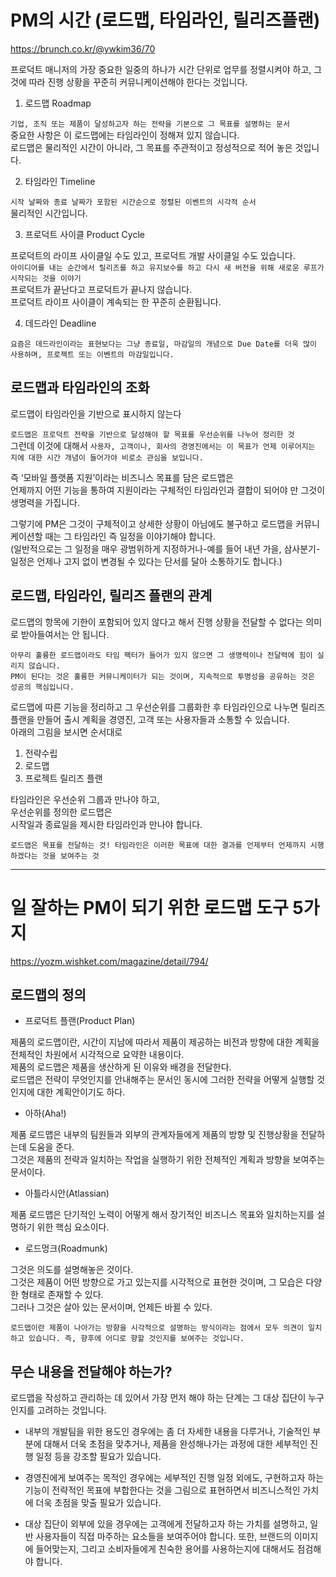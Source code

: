 # PM의 시간 (로드맵, 타임라인, 릴리즈플랜)

https://brunch.co.kr/@ywkim36/70

프로덕트 매니저의 가장 중요한 일중의 하나가 시간 단위로 업무를 정렬시켜야 하고, 그것에 따라 진행 상황을 꾸준히 커뮤니케이션해야 한다는 것입니다.

1.  로드맵 Roadmap

`기업, 조직 또는 제품이 달성하고자 하는 전략을 기본으로 그 목표를 설명하는 문서`  
중요한 사항은 이 로드맵에는 타임라인이 정해져 있지 않습니다.  
로드맵은 물리적인 시간이 아니라, 그 목표를 주관적이고 정성적으로 적어 놓은 것입니다.

2.  타임라인 Timeline

`시작 날짜와 종료 날짜가 포함된 시간순으로 정렬된 이벤트의 시각적 순서`  
물리적인 시간입니다.

3.  프로덕트 사이클 Product Cycle

프로덕트의 라이프 사이클일 수도 있고, 프로덕트 개발 사이클일 수도 있습니다.  
`아이디어를 내는 순간에서 릴리즈를 하고 유지보수를 하고 다시 새 버전을 위해 새로운 루프가 시작되는 것을 이야기`  
프로덕트가 끝난다고 프로덕트가 끝나지 않습니다.  
프로덕트 라이프 사이클이 계속되는 한 꾸준히 순환됩니다.

4.  데드라인 Deadline

`요즘은 데드라인이라는 표현보다는 그냥 종료일, 마감일의 개념으로 Due Date를 더욱 많이 사용하며, 프로젝트 또는 이벤트의 마감일입니다.`

## 로드맵과 타임라인의 조화

로드맵이 타임라인을 기반으로 표시하지 않는다

`로드맵은 프로덕트 전략을 기반으로 달성해야 할 목표를 우선순위를 나누어 정리한 것`  
그런데 이것에 대해서 `사용자, 고객이나, 회사의 경영진에서는 이 목표가 언제 이루어지는 지에 대한 시간 개념이 들어가야 비로소 관심을 보입니다.`

즉 ‘모바일 플랫폼 지원’이라는 비즈니스 목표를 담은 로드맵은  
언제까지 어떤 기능을 통하여 지원이라는 구체적인 타임라인과 결합이 되어야 만 그것이 생명력을 가집니다.

그렇기에 PM은 그것이 구체적이고 상세한 상황이 아님에도 불구하고 로드맵을 커뮤니케이션할 때는 그 타임라인 즉 일정을 이야기해야 합니다.  
(일반적으로는 그 일정을 매우 광범위하게 지정하거나-예를 들어 내년 가을, 삼사분기- 일정은 언제나 고지 없이 변경될 수 있다는 단서를 달아 소통하기도 합니다.)

## 로드맵, 타임라인, 릴리즈 플랜의 관계

로드맵의 항목에 기한이 포함되어 있지 않다고 해서 진행 상황을 전달할 수 없다는 의미로 받아들여서는 안 됩니다.

`아무리 훌륭한 로드맵이라도 타임 팩터가 들어가 있지 않으면 그 생명력이나 전달력에 힘이 실리지 않습니다.`  
`PM이 된다는 것은 훌륭한 커뮤니케이터가 되는 것이며, 지속적으로 투명성을 공유하는 것은 성공의 핵심입니다.`

로드맵에 따른 기능을 정리하고 그 우선순위를 그룹화한 후 타임라인으로 나누면 릴리즈 플랜을 만들어 출시 계획을 경영진, 고객 또는 사용자들과 소통할 수 있습니다.  
아래의 그림을 보시면 순서대로

1. 전략수립
2. 로드맵
3. 프로젝트 릴리즈 플랜

타임라인은 우선순위 그룹과 만나야 하고,  
우선순위를 정의한 로드맵은  
시작일과 종료일을 제시한 타임라인과 만나야 합니다.

`로드맵은 목표를 전달하는 것! 타임라인은 이러한 목표에 대한 결과를 언제부터 언제까지 시행하겠다는 것을 보여주는 것`

---

# 일 잘하는 PM이 되기 위한 로드맵 도구 5가지

https://yozm.wishket.com/magazine/detail/794/

## 로드맵의 정의

- 프로덕트 플랜(Product Plan)

제품의 로드맵이란, 시간이 지남에 따라서 제품이 제공하는 비전과 방향에 대한 계획을 전체적인 차원에서 시각적으로 요약한 내용이다.  
제품의 로드맵은 제품을 생산하게 된 이유와 배경을 전달한다.  
로드맵은 전략이 무엇인지를 안내해주는 문서인 동시에 그러한 전략을 어떻게 실행할 것인지에 대한 계획안이기도 하다.

- 아하(Aha!)

제품 로드맵은 내부의 팀원들과 외부의 관계자들에게 제품의 방향 및 진행상황을 전달하는데 도움을 준다.  
그것은 제품의 전략과 일치하는 작업을 실행하기 위한 전체적인 계획과 방향을 보여주는 문서이다.

- 아틀라시안(Atlassian)

제품 로드맵은 단기적인 노력이 어떻게 해서 장기적인 비즈니스 목표와 일치하는지를 설명하기 위한 핵심 요소이다.

- 로드멍크(Roadmunk)

그것은 의도를 설명해놓은 것이다.  
그것은 제품이 어떤 방향으로 가고 있는지를 시각적으로 표현한 것이며, 그 모습은 다양한 형태로 존재할 수 있다.  
그러나 그것은 살아 있는 문서이며, 언제든 바뀔 수 있다.

`로드맵이란 제품이 나아가는 방향을 시각적으로 설명하는 방식이라는 점에서 모두 의견이 일치하고 있습니다. 즉, 향후에 어디로 향할 것인지를 보여주는 것입니다.`

## 무슨 내용을 전달해야 하는가?

로드맵을 작성하고 관리하는 데 있어서 가장 먼저 해야 하는 단계는 그 대상 집단이 누구인지를 고려하는 것입니다.

- 내부의 개발팀을 위한 용도인 경우에는 좀 더 자세한 내용을 다루거나, 기술적인 부분에 대해서 더욱 초점을 맞추거나, 제품을 완성해나가는 과정에 대한 세부적인 진행 일정 등을 강조할 필요가 있습니다.

- 경영진에게 보여주는 목적인 경우에는 세부적인 진행 일정 외에도, 구현하고자 하는 기능이 전략적인 목표에 부합한다는 것을 그림으로 표현하면서 비즈니스적인 가치에 더욱 초점을 맞출 필요가 있습니다.

- 대상 집단이 외부에 있을 경우에는 고객에게 전달하고자 하는 가치를 설명하고, 일반 사용자들이 직접 마주하는 요소들을 보여주어야 합니다. 또한, 브랜드의 이미지에 들어맞는지, 그리고 소비자들에게 친숙한 용어를 사용하는지에 대해서도 점검해야 합니다.
